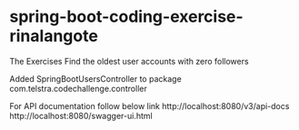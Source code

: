 # spring-boot-coding-exercise-rinalangote

The Exercises Find the oldest user accounts with zero followers 
 
Added SpringBootUsersController to package com.telstra.codechallenge.controller
 
For API documentation follow below link
http://localhost:8080/v3/api-docs
http://localhost:8080/swagger-ui.html
 
 